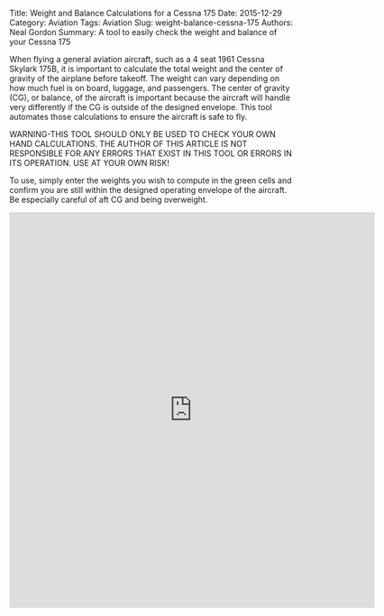 Title: Weight and Balance Calculations for a Cessna 175
Date: 2015-12-29
Category: Aviation
Tags: Aviation
Slug: weight-balance-cessna-175
Authors: Neal Gordon
Summary: A tool to easily check the weight and balance of your Cessna 175

When flying a general aviation aircraft, such as a 4 seat 1961 Cessna Skylark 175B, it is important to calculate the total weight and the center of gravity of the airplane before takeoff. The weight can vary depending on how much fuel is on board, luggage, and passengers. The center of gravity (CG), or balance, of the aircraft is important because the aircraft will handle very differently if the CG is outside of the designed envelope. This tool automates those calculations to ensure the aircraft is safe to fly.

WARNING-THIS TOOL SHOULD ONLY BE USED TO CHECK YOUR OWN HAND CALCULATIONS. THE AUTHOR OF THIS ARTICLE IS NOT RESPONSIBLE FOR ANY ERRORS THAT EXIST IN THIS TOOL OR ERRORS IN ITS OPERATION. USE AT YOUR OWN RISK!

To use, simply enter the weights you wish to compute in the green cells and confirm you are still within the designed operating envelope of the aircraft. Be especially careful of aft CG and being overweight.
<iframe width="648" height="702" frameborder="0" scrolling="no" src="https://onedrive.live.com/embed?cid=2DAE54F5236205EE&resid=2DAE54F5236205EE%2122835&authkey=AEedrfETUwweyAM&em=2&wdAllowInteractivity=False&AllowTyping=True&Item='C-175B_W%26B'!A1%3AE30&wdHideGridlines=True&wdDownloadButton=True"></iframe>
